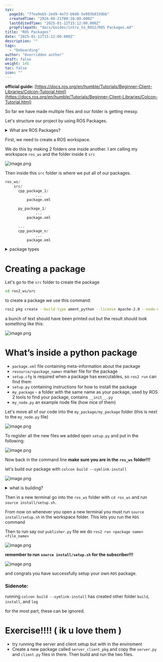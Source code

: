 ```yaml
---
sys:
  pageId: "7fea9eb5-2ed9-4e73-b6d6-5e093b833dbb"
  createdTime: "2024-08-21T00:28:00.000Z"
  lastEditedTime: "2025-01-12T15:12:00.000Z"
  propFilepath: "docs/Guides/intro_to_ROS2/ROS Packages.md"
title: "ROS Packages"
date: "2025-01-12T15:12:00.000Z"
description: ""
tags:
  - "Onboarding"
author: "Overridden author"
draft: false
weight: 145
toc: false
icon: ""
---
```


**official guide:** [https://docs.ros.org/en/humble/Tutorials/Beginner-Client-Libraries/Colcon-Tutorial.html](https://docs.ros.org/en/humble/Tutorials/Beginner-Client-Libraries/Colcon-Tutorial.html)

So far we have made multiple files and our folder is getting messy.

Let's structure our project by using ROS Packages.

<details>

<summary>What are ROS Packages?</summary>

ROS Packages are, as the name implies, packages of code that are highly sharable between ROS developers.

They consist of a folder, `package.xml` file, and source code

```python
      cpp_package_1/
		      ... imagine much code files here ..
          package.xml
```

</details>

First, we need to create a ROS workspace.

We do this by making 2 folders one inside another. I am calling my workspace `ros_ws` and the folder inside it `src`

![image.png](https://prod-files-secure.s3.us-west-2.amazonaws.com/d518164a-d88e-44d1-a4ee-3adb3bd8bce0/70706947-fd18-4537-a67b-e12946812d31/image.png?X-Amz-Algorithm=AWS4-HMAC-SHA256&X-Amz-Content-Sha256=UNSIGNED-PAYLOAD&X-Amz-Credential=ASIAZI2LB466ZU6N4DWB%2F20250502%2Fus-west-2%2Fs3%2Faws4_request&X-Amz-Date=20250502T004038Z&X-Amz-Expires=3600&X-Amz-Security-Token=IQoJb3JpZ2luX2VjEDAaCXVzLXdlc3QtMiJHMEUCIDEWHFu%2F5kz1TSUYQCRIkvoyCVY08pT9WKEz3%2B1RvZefAiEAjA1hcqJP8Cn62X%2F4Qjt03p%2BTrfahH0C08wiXXC0yUnkqiAQIyf%2F%2F%2F%2F%2F%2F%2F%2F%2F%2FARAAGgw2Mzc0MjMxODM4MDUiDPlzFNFbir%2BJveT00yrcAxg37cg2FSAQPFGA%2FnNL0MpDQ3vVjqciqRc9o2Ss1h5WqdtNSTeFRME%2BVWNipmFlz2VEVQIs2zMARFzjTCc6nlTJ0K98MVQCPL%2F68EaMgNatULD2NFYvBajEWQV%2FUOUcW9%2BZYlf5qw1nL7P00Plu0EHFpDc2tJhSNXaBx4sUT6ibTDYPoR%2FT9poGuZDRtXnfnoiZxy9BkA20m2cyzdujrjXB1smgoPzxZxibQqbUY6kmcyBce3pili53DnbIP1DS6cGVzoptdUm%2FcHBHSieYMRbA5gHgVHYhyWjkfaDf6hvC1nb7OehXvubFb7dxdBUBN6sPfrAEVSSE44YRT9IZp60ioRnc1zn8krf5agjWexa9Oe9VAr7aQ3rbClSuvIAxU3Vonu283MknTrLwBfHI4Zhdy3blcXo6dENoS3eUS4tnjht0Lj9X5Aq9ZveYsSAToB8uLROb0my1W7FG9FbytP%2FK81G%2Bpd385zvTN3hUK3ipRVQKsO2XRVfuuvDXNIwzumaU28esi6ZRwzwKN7Ts3Qxi8ewLdNBH%2FmoqLQhpG%2FnaNZOyRK44FPofPzFnWBxJ%2Bl1ZFfDR0lByxGPAcLMbSjGQy7ytnUSWTelPxhNuMKD5oGIYA2pYIJMgAtzzMNWZ0MAGOqUB2%2BRjxlqTxQm4gJVee4axuKQWWgzN3N1k2jhAKyLzjKXb6LeG5MuL8gNSnuwsq4vY0snAKa%2B8DFJ6o7pN5CpjBZVA0VMFAfHszWW8c%2B9l5b1IqqfIvFqWknp7CogKnS9OVkHhVFaJmNAU1JMuOkkI8pzh%2F4fP2JsTp8D7UCtWSblaLCY5vuiUzFpTG8Ws%2BS5UKU2WFewRL1jbf6N0237n5OGiEJ0%2B&X-Amz-Signature=9e4b3a198368c6fa3428d67b907fba128a7d7c19574a48a68963dcb6dc614476&X-Amz-SignedHeaders=host&x-id=GetObject)

Then inside this `src` folder is where we put all of our packages.

```python
ros_ws/
    src/
      cpp_package_1/
		      ...
          package.xml

      py_package_1/
		      ...
          package.xml

      ...
      cpp_package_n/
		      ...
          package.xml

```

<details>

<summary>package types</summary>

packages can be either `C++` or python.

the intern file structure is different for each but for this guide we will stick to creating python packages

</details>

# Creating a package

Let's go to the `src` folder to create the package

```bash
cd ros2_ws/src
```

to create a package we use this command:

```bash
ros2 pkg create --build-type ament_python --license Apache-2.0 --node-name my_node my_package
```

a bunch of text should have been printed out but the result should look something like this:

![image.png](https://prod-files-secure.s3.us-west-2.amazonaws.com/d518164a-d88e-44d1-a4ee-3adb3bd8bce0/e6cf1e3f-8512-4a3e-b131-079f800bf3e8/image.png?X-Amz-Algorithm=AWS4-HMAC-SHA256&X-Amz-Content-Sha256=UNSIGNED-PAYLOAD&X-Amz-Credential=ASIAZI2LB466ZU6N4DWB%2F20250502%2Fus-west-2%2Fs3%2Faws4_request&X-Amz-Date=20250502T004038Z&X-Amz-Expires=3600&X-Amz-Security-Token=IQoJb3JpZ2luX2VjEDAaCXVzLXdlc3QtMiJHMEUCIDEWHFu%2F5kz1TSUYQCRIkvoyCVY08pT9WKEz3%2B1RvZefAiEAjA1hcqJP8Cn62X%2F4Qjt03p%2BTrfahH0C08wiXXC0yUnkqiAQIyf%2F%2F%2F%2F%2F%2F%2F%2F%2F%2FARAAGgw2Mzc0MjMxODM4MDUiDPlzFNFbir%2BJveT00yrcAxg37cg2FSAQPFGA%2FnNL0MpDQ3vVjqciqRc9o2Ss1h5WqdtNSTeFRME%2BVWNipmFlz2VEVQIs2zMARFzjTCc6nlTJ0K98MVQCPL%2F68EaMgNatULD2NFYvBajEWQV%2FUOUcW9%2BZYlf5qw1nL7P00Plu0EHFpDc2tJhSNXaBx4sUT6ibTDYPoR%2FT9poGuZDRtXnfnoiZxy9BkA20m2cyzdujrjXB1smgoPzxZxibQqbUY6kmcyBce3pili53DnbIP1DS6cGVzoptdUm%2FcHBHSieYMRbA5gHgVHYhyWjkfaDf6hvC1nb7OehXvubFb7dxdBUBN6sPfrAEVSSE44YRT9IZp60ioRnc1zn8krf5agjWexa9Oe9VAr7aQ3rbClSuvIAxU3Vonu283MknTrLwBfHI4Zhdy3blcXo6dENoS3eUS4tnjht0Lj9X5Aq9ZveYsSAToB8uLROb0my1W7FG9FbytP%2FK81G%2Bpd385zvTN3hUK3ipRVQKsO2XRVfuuvDXNIwzumaU28esi6ZRwzwKN7Ts3Qxi8ewLdNBH%2FmoqLQhpG%2FnaNZOyRK44FPofPzFnWBxJ%2Bl1ZFfDR0lByxGPAcLMbSjGQy7ytnUSWTelPxhNuMKD5oGIYA2pYIJMgAtzzMNWZ0MAGOqUB2%2BRjxlqTxQm4gJVee4axuKQWWgzN3N1k2jhAKyLzjKXb6LeG5MuL8gNSnuwsq4vY0snAKa%2B8DFJ6o7pN5CpjBZVA0VMFAfHszWW8c%2B9l5b1IqqfIvFqWknp7CogKnS9OVkHhVFaJmNAU1JMuOkkI8pzh%2F4fP2JsTp8D7UCtWSblaLCY5vuiUzFpTG8Ws%2BS5UKU2WFewRL1jbf6N0237n5OGiEJ0%2B&X-Amz-Signature=75c891d407fd967d9d71e107d265841259ef676a8817b3fee4444be877f1829d&X-Amz-SignedHeaders=host&x-id=GetObject)

# What’s inside a python package

- `package.xml` file containing meta-information about the package
- `resource/<package_name>` marker file for the package
- `setup.cfg` is required when a package has executables, so `ros2 run` can find them
- `setup.py` containing instructions for how to install the package
- `my_package` - a folder with the same name as your package, used by ROS 2 tools to find your package, contains `__init__.py`
- `my_node.py` an example node file (how nice of them)

Let's move all of our code into the `my_package/my_package` folder (this is next to the `my_node.py` file)

![image.png](https://prod-files-secure.s3.us-west-2.amazonaws.com/d518164a-d88e-44d1-a4ee-3adb3bd8bce0/9ce58f11-0da9-4d3e-b86d-506a9685d378/image.png?X-Amz-Algorithm=AWS4-HMAC-SHA256&X-Amz-Content-Sha256=UNSIGNED-PAYLOAD&X-Amz-Credential=ASIAZI2LB466ZU6N4DWB%2F20250502%2Fus-west-2%2Fs3%2Faws4_request&X-Amz-Date=20250502T004038Z&X-Amz-Expires=3600&X-Amz-Security-Token=IQoJb3JpZ2luX2VjEDAaCXVzLXdlc3QtMiJHMEUCIDEWHFu%2F5kz1TSUYQCRIkvoyCVY08pT9WKEz3%2B1RvZefAiEAjA1hcqJP8Cn62X%2F4Qjt03p%2BTrfahH0C08wiXXC0yUnkqiAQIyf%2F%2F%2F%2F%2F%2F%2F%2F%2F%2FARAAGgw2Mzc0MjMxODM4MDUiDPlzFNFbir%2BJveT00yrcAxg37cg2FSAQPFGA%2FnNL0MpDQ3vVjqciqRc9o2Ss1h5WqdtNSTeFRME%2BVWNipmFlz2VEVQIs2zMARFzjTCc6nlTJ0K98MVQCPL%2F68EaMgNatULD2NFYvBajEWQV%2FUOUcW9%2BZYlf5qw1nL7P00Plu0EHFpDc2tJhSNXaBx4sUT6ibTDYPoR%2FT9poGuZDRtXnfnoiZxy9BkA20m2cyzdujrjXB1smgoPzxZxibQqbUY6kmcyBce3pili53DnbIP1DS6cGVzoptdUm%2FcHBHSieYMRbA5gHgVHYhyWjkfaDf6hvC1nb7OehXvubFb7dxdBUBN6sPfrAEVSSE44YRT9IZp60ioRnc1zn8krf5agjWexa9Oe9VAr7aQ3rbClSuvIAxU3Vonu283MknTrLwBfHI4Zhdy3blcXo6dENoS3eUS4tnjht0Lj9X5Aq9ZveYsSAToB8uLROb0my1W7FG9FbytP%2FK81G%2Bpd385zvTN3hUK3ipRVQKsO2XRVfuuvDXNIwzumaU28esi6ZRwzwKN7Ts3Qxi8ewLdNBH%2FmoqLQhpG%2FnaNZOyRK44FPofPzFnWBxJ%2Bl1ZFfDR0lByxGPAcLMbSjGQy7ytnUSWTelPxhNuMKD5oGIYA2pYIJMgAtzzMNWZ0MAGOqUB2%2BRjxlqTxQm4gJVee4axuKQWWgzN3N1k2jhAKyLzjKXb6LeG5MuL8gNSnuwsq4vY0snAKa%2B8DFJ6o7pN5CpjBZVA0VMFAfHszWW8c%2B9l5b1IqqfIvFqWknp7CogKnS9OVkHhVFaJmNAU1JMuOkkI8pzh%2F4fP2JsTp8D7UCtWSblaLCY5vuiUzFpTG8Ws%2BS5UKU2WFewRL1jbf6N0237n5OGiEJ0%2B&X-Amz-Signature=cfc322c3c59542e027908e8b8a5779271e6a76970cd54320567f1490240f62ba&X-Amz-SignedHeaders=host&x-id=GetObject)

To register all the new files we added open `setup.py` and put in the following:

![image.png](https://prod-files-secure.s3.us-west-2.amazonaws.com/d518164a-d88e-44d1-a4ee-3adb3bd8bce0/1cd7c262-4cae-4496-9d75-c178537d24a2/image.png?X-Amz-Algorithm=AWS4-HMAC-SHA256&X-Amz-Content-Sha256=UNSIGNED-PAYLOAD&X-Amz-Credential=ASIAZI2LB466ZU6N4DWB%2F20250502%2Fus-west-2%2Fs3%2Faws4_request&X-Amz-Date=20250502T004038Z&X-Amz-Expires=3600&X-Amz-Security-Token=IQoJb3JpZ2luX2VjEDAaCXVzLXdlc3QtMiJHMEUCIDEWHFu%2F5kz1TSUYQCRIkvoyCVY08pT9WKEz3%2B1RvZefAiEAjA1hcqJP8Cn62X%2F4Qjt03p%2BTrfahH0C08wiXXC0yUnkqiAQIyf%2F%2F%2F%2F%2F%2F%2F%2F%2F%2FARAAGgw2Mzc0MjMxODM4MDUiDPlzFNFbir%2BJveT00yrcAxg37cg2FSAQPFGA%2FnNL0MpDQ3vVjqciqRc9o2Ss1h5WqdtNSTeFRME%2BVWNipmFlz2VEVQIs2zMARFzjTCc6nlTJ0K98MVQCPL%2F68EaMgNatULD2NFYvBajEWQV%2FUOUcW9%2BZYlf5qw1nL7P00Plu0EHFpDc2tJhSNXaBx4sUT6ibTDYPoR%2FT9poGuZDRtXnfnoiZxy9BkA20m2cyzdujrjXB1smgoPzxZxibQqbUY6kmcyBce3pili53DnbIP1DS6cGVzoptdUm%2FcHBHSieYMRbA5gHgVHYhyWjkfaDf6hvC1nb7OehXvubFb7dxdBUBN6sPfrAEVSSE44YRT9IZp60ioRnc1zn8krf5agjWexa9Oe9VAr7aQ3rbClSuvIAxU3Vonu283MknTrLwBfHI4Zhdy3blcXo6dENoS3eUS4tnjht0Lj9X5Aq9ZveYsSAToB8uLROb0my1W7FG9FbytP%2FK81G%2Bpd385zvTN3hUK3ipRVQKsO2XRVfuuvDXNIwzumaU28esi6ZRwzwKN7Ts3Qxi8ewLdNBH%2FmoqLQhpG%2FnaNZOyRK44FPofPzFnWBxJ%2Bl1ZFfDR0lByxGPAcLMbSjGQy7ytnUSWTelPxhNuMKD5oGIYA2pYIJMgAtzzMNWZ0MAGOqUB2%2BRjxlqTxQm4gJVee4axuKQWWgzN3N1k2jhAKyLzjKXb6LeG5MuL8gNSnuwsq4vY0snAKa%2B8DFJ6o7pN5CpjBZVA0VMFAfHszWW8c%2B9l5b1IqqfIvFqWknp7CogKnS9OVkHhVFaJmNAU1JMuOkkI8pzh%2F4fP2JsTp8D7UCtWSblaLCY5vuiUzFpTG8Ws%2BS5UKU2WFewRL1jbf6N0237n5OGiEJ0%2B&X-Amz-Signature=ad92a7afc4f5b7e0209ffa123f1b55585bf50ff668d390e95a4207213a498516&X-Amz-SignedHeaders=host&x-id=GetObject)

Now back in the command line **make sure you are in the** **`ros_ws`** **folder!!!**

let's build our package with `colcon build --symlink-install`

![image.png](https://prod-files-secure.s3.us-west-2.amazonaws.com/d518164a-d88e-44d1-a4ee-3adb3bd8bce0/2f2a0d27-b173-48fd-b189-5f5c0ce65619/image.png?X-Amz-Algorithm=AWS4-HMAC-SHA256&X-Amz-Content-Sha256=UNSIGNED-PAYLOAD&X-Amz-Credential=ASIAZI2LB466ZU6N4DWB%2F20250502%2Fus-west-2%2Fs3%2Faws4_request&X-Amz-Date=20250502T004038Z&X-Amz-Expires=3600&X-Amz-Security-Token=IQoJb3JpZ2luX2VjEDAaCXVzLXdlc3QtMiJHMEUCIDEWHFu%2F5kz1TSUYQCRIkvoyCVY08pT9WKEz3%2B1RvZefAiEAjA1hcqJP8Cn62X%2F4Qjt03p%2BTrfahH0C08wiXXC0yUnkqiAQIyf%2F%2F%2F%2F%2F%2F%2F%2F%2F%2FARAAGgw2Mzc0MjMxODM4MDUiDPlzFNFbir%2BJveT00yrcAxg37cg2FSAQPFGA%2FnNL0MpDQ3vVjqciqRc9o2Ss1h5WqdtNSTeFRME%2BVWNipmFlz2VEVQIs2zMARFzjTCc6nlTJ0K98MVQCPL%2F68EaMgNatULD2NFYvBajEWQV%2FUOUcW9%2BZYlf5qw1nL7P00Plu0EHFpDc2tJhSNXaBx4sUT6ibTDYPoR%2FT9poGuZDRtXnfnoiZxy9BkA20m2cyzdujrjXB1smgoPzxZxibQqbUY6kmcyBce3pili53DnbIP1DS6cGVzoptdUm%2FcHBHSieYMRbA5gHgVHYhyWjkfaDf6hvC1nb7OehXvubFb7dxdBUBN6sPfrAEVSSE44YRT9IZp60ioRnc1zn8krf5agjWexa9Oe9VAr7aQ3rbClSuvIAxU3Vonu283MknTrLwBfHI4Zhdy3blcXo6dENoS3eUS4tnjht0Lj9X5Aq9ZveYsSAToB8uLROb0my1W7FG9FbytP%2FK81G%2Bpd385zvTN3hUK3ipRVQKsO2XRVfuuvDXNIwzumaU28esi6ZRwzwKN7Ts3Qxi8ewLdNBH%2FmoqLQhpG%2FnaNZOyRK44FPofPzFnWBxJ%2Bl1ZFfDR0lByxGPAcLMbSjGQy7ytnUSWTelPxhNuMKD5oGIYA2pYIJMgAtzzMNWZ0MAGOqUB2%2BRjxlqTxQm4gJVee4axuKQWWgzN3N1k2jhAKyLzjKXb6LeG5MuL8gNSnuwsq4vY0snAKa%2B8DFJ6o7pN5CpjBZVA0VMFAfHszWW8c%2B9l5b1IqqfIvFqWknp7CogKnS9OVkHhVFaJmNAU1JMuOkkI8pzh%2F4fP2JsTp8D7UCtWSblaLCY5vuiUzFpTG8Ws%2BS5UKU2WFewRL1jbf6N0237n5OGiEJ0%2B&X-Amz-Signature=a249452ce2f1fcf19c76c2af1d8b4c05d6e7c1038e04a55272e4c6064ab87641&X-Amz-SignedHeaders=host&x-id=GetObject)

<details>

<summary>what is building?</summary>

if you are a CS major at Rose-Hulman you will learn the answer to this in CSSE132

but TLDR; is it combines all the code files into one program that can be run easily 

</details>

Then in a new terminal go into the `ros_ws` folder with `cd ros_ws` and run `source install/setup.sh`. 

From now on whenever you open a new terminal you must run `source install/setup.sh` in the workspace folder. This lets you run the `ROS` command

Then to run say our `publisher.py` file we do `ros2 run <package name> <file_name>`

![image.png](https://prod-files-secure.s3.us-west-2.amazonaws.com/d518164a-d88e-44d1-a4ee-3adb3bd8bce0/4f4b1219-3a44-4632-aa0a-ce3471699f59/image.png?X-Amz-Algorithm=AWS4-HMAC-SHA256&X-Amz-Content-Sha256=UNSIGNED-PAYLOAD&X-Amz-Credential=ASIAZI2LB466ZU6N4DWB%2F20250502%2Fus-west-2%2Fs3%2Faws4_request&X-Amz-Date=20250502T004038Z&X-Amz-Expires=3600&X-Amz-Security-Token=IQoJb3JpZ2luX2VjEDAaCXVzLXdlc3QtMiJHMEUCIDEWHFu%2F5kz1TSUYQCRIkvoyCVY08pT9WKEz3%2B1RvZefAiEAjA1hcqJP8Cn62X%2F4Qjt03p%2BTrfahH0C08wiXXC0yUnkqiAQIyf%2F%2F%2F%2F%2F%2F%2F%2F%2F%2FARAAGgw2Mzc0MjMxODM4MDUiDPlzFNFbir%2BJveT00yrcAxg37cg2FSAQPFGA%2FnNL0MpDQ3vVjqciqRc9o2Ss1h5WqdtNSTeFRME%2BVWNipmFlz2VEVQIs2zMARFzjTCc6nlTJ0K98MVQCPL%2F68EaMgNatULD2NFYvBajEWQV%2FUOUcW9%2BZYlf5qw1nL7P00Plu0EHFpDc2tJhSNXaBx4sUT6ibTDYPoR%2FT9poGuZDRtXnfnoiZxy9BkA20m2cyzdujrjXB1smgoPzxZxibQqbUY6kmcyBce3pili53DnbIP1DS6cGVzoptdUm%2FcHBHSieYMRbA5gHgVHYhyWjkfaDf6hvC1nb7OehXvubFb7dxdBUBN6sPfrAEVSSE44YRT9IZp60ioRnc1zn8krf5agjWexa9Oe9VAr7aQ3rbClSuvIAxU3Vonu283MknTrLwBfHI4Zhdy3blcXo6dENoS3eUS4tnjht0Lj9X5Aq9ZveYsSAToB8uLROb0my1W7FG9FbytP%2FK81G%2Bpd385zvTN3hUK3ipRVQKsO2XRVfuuvDXNIwzumaU28esi6ZRwzwKN7Ts3Qxi8ewLdNBH%2FmoqLQhpG%2FnaNZOyRK44FPofPzFnWBxJ%2Bl1ZFfDR0lByxGPAcLMbSjGQy7ytnUSWTelPxhNuMKD5oGIYA2pYIJMgAtzzMNWZ0MAGOqUB2%2BRjxlqTxQm4gJVee4axuKQWWgzN3N1k2jhAKyLzjKXb6LeG5MuL8gNSnuwsq4vY0snAKa%2B8DFJ6o7pN5CpjBZVA0VMFAfHszWW8c%2B9l5b1IqqfIvFqWknp7CogKnS9OVkHhVFaJmNAU1JMuOkkI8pzh%2F4fP2JsTp8D7UCtWSblaLCY5vuiUzFpTG8Ws%2BS5UKU2WFewRL1jbf6N0237n5OGiEJ0%2B&X-Amz-Signature=0549c6e56f3709826b4901780664d1650a52dca9f15d2cfa5c284776772330e4&X-Amz-SignedHeaders=host&x-id=GetObject)

**remember to run** **`source install/setup.sh`** **for the subscriber!!!**

![image.png](https://prod-files-secure.s3.us-west-2.amazonaws.com/d518164a-d88e-44d1-a4ee-3adb3bd8bce0/02121119-dad4-49ec-8356-c956108b4243/image.png?X-Amz-Algorithm=AWS4-HMAC-SHA256&X-Amz-Content-Sha256=UNSIGNED-PAYLOAD&X-Amz-Credential=ASIAZI2LB466ZU6N4DWB%2F20250502%2Fus-west-2%2Fs3%2Faws4_request&X-Amz-Date=20250502T004038Z&X-Amz-Expires=3600&X-Amz-Security-Token=IQoJb3JpZ2luX2VjEDAaCXVzLXdlc3QtMiJHMEUCIDEWHFu%2F5kz1TSUYQCRIkvoyCVY08pT9WKEz3%2B1RvZefAiEAjA1hcqJP8Cn62X%2F4Qjt03p%2BTrfahH0C08wiXXC0yUnkqiAQIyf%2F%2F%2F%2F%2F%2F%2F%2F%2F%2FARAAGgw2Mzc0MjMxODM4MDUiDPlzFNFbir%2BJveT00yrcAxg37cg2FSAQPFGA%2FnNL0MpDQ3vVjqciqRc9o2Ss1h5WqdtNSTeFRME%2BVWNipmFlz2VEVQIs2zMARFzjTCc6nlTJ0K98MVQCPL%2F68EaMgNatULD2NFYvBajEWQV%2FUOUcW9%2BZYlf5qw1nL7P00Plu0EHFpDc2tJhSNXaBx4sUT6ibTDYPoR%2FT9poGuZDRtXnfnoiZxy9BkA20m2cyzdujrjXB1smgoPzxZxibQqbUY6kmcyBce3pili53DnbIP1DS6cGVzoptdUm%2FcHBHSieYMRbA5gHgVHYhyWjkfaDf6hvC1nb7OehXvubFb7dxdBUBN6sPfrAEVSSE44YRT9IZp60ioRnc1zn8krf5agjWexa9Oe9VAr7aQ3rbClSuvIAxU3Vonu283MknTrLwBfHI4Zhdy3blcXo6dENoS3eUS4tnjht0Lj9X5Aq9ZveYsSAToB8uLROb0my1W7FG9FbytP%2FK81G%2Bpd385zvTN3hUK3ipRVQKsO2XRVfuuvDXNIwzumaU28esi6ZRwzwKN7Ts3Qxi8ewLdNBH%2FmoqLQhpG%2FnaNZOyRK44FPofPzFnWBxJ%2Bl1ZFfDR0lByxGPAcLMbSjGQy7ytnUSWTelPxhNuMKD5oGIYA2pYIJMgAtzzMNWZ0MAGOqUB2%2BRjxlqTxQm4gJVee4axuKQWWgzN3N1k2jhAKyLzjKXb6LeG5MuL8gNSnuwsq4vY0snAKa%2B8DFJ6o7pN5CpjBZVA0VMFAfHszWW8c%2B9l5b1IqqfIvFqWknp7CogKnS9OVkHhVFaJmNAU1JMuOkkI8pzh%2F4fP2JsTp8D7UCtWSblaLCY5vuiUzFpTG8Ws%2BS5UKU2WFewRL1jbf6N0237n5OGiEJ0%2B&X-Amz-Signature=891291cb9d8ab1018a62192ad27eeef417d8c1f1e56eee9f5cec7fede508e897&X-Amz-SignedHeaders=host&x-id=GetObject)

and congrats you have successfully setup your own `ROS` package.

### Sidenote:

running `colcon build --symlink-install` has created other folder `build`, `install`, and `log`

for the most part, these can be ignored.

# Exercise!!!! ( ik u love them )

- try running the server and client setup but with in the enviroment
- Create a new package called `server_client_pkg` and copy the `server.py` and `client.py` files in there. Then build and run the two files.
